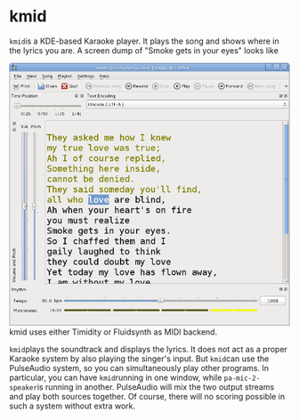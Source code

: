 #  kmid 


 ` kmid `is a KDE-based Karaoke player. It plays the song
      and shows where in the lyrics you are. A screen dump of "Smoke gets in your
      eyes" looks like

![alt text](kmid.png)
kmid uses either Timidity or Fluidsynth as MIDI backend.


 `kmid`plays the soundtrack and displays the lyrics. It does not act as a
      proper Karaoke system by also playing the singer's input. But
 `kmid`can use the PulseAudio system, so you can simultaneously play other programs.
      In particular, you can have
 `kmid`running in one window, while
 `pa-mic-2-speaker`is running in another. PulseAudio
      will mix the two output streams and play both sources together.
      Of course, there will no scoring possible in such a system without
      extra work.


